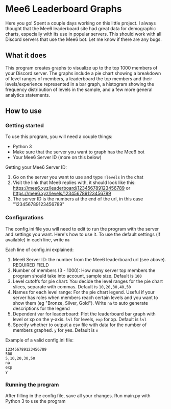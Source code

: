 # Mee6 Leaderboard Graphs
Here you go! Spent a couple days working on this little project. I always thought that the Mee6 leaderboard site had great data for demographic charts, especially with its use in popular servers. This should work with all Discord servers that use the Mee6 bot. Let me know if there are any bugs. 

## What it does
This program creates graphs to visualize up to the top 1000 members of your Discord server. The graphs include a pie chart showing a breakdown of level ranges of members, a leaderboard the top members and their levels/experience represented in a bar graph, a histogram showing the frequency distribution of levels in the sample, and a few more general analytics statements. 

## How to use

### Getting started
To use this program, you will need a couple things: 
- Python 3
- Make sure that the server you want to graph has the Mee6 bot
- Your Mee6 Server ID (more on this below)

Getting your Mee6 Server ID: 
1. Go on the server you want to use and type `!levels` in the chat
2. Visit the link that Mee6 replies with, it should look like this: https://mee6.xyz/leaderboard/123456789123456789 or https://mee6.xyz/levels/123456789123456789
3. The server ID is the numbers at the end of the url, in this case "123456789123456789"

### Configurations
The config.ini file you will need to edit to run the program with the server and settings you want. Here's how to use it. To use the default settings (if available) in each line, write `na`

Each line of config.ini explained: 
1. Mee6 Server ID: the number from the Mee6 leaderboard url (see above). REQUIRED FIELD
2. Number of members (3 - 1000): How many server top members the program should take into account, sample size. Default is `100`
3. Level cutoffs for pie chart: You decide the level ranges for the pie chart slices, separate with commas. Default is `10,20,30,40,50`
4. Names for each level range: For the pie chart legend. Useful if your server has roles when members reach certain levels and you want to show them (eg "Bronze, Silver, Gold"). Write `na` to auto generate descriptions for the legend
5. Dependent var for leaderboard: Plot the leaderboard bar graph with level or xp on the y-axis. `lvl` for levels, `exp` for xp. Default is `lvl`
6. Specify whether to output a csv file with data for the number of members graphed. `y` for yes. Default is `n`

Example of a valid config.ini file: 
```
123456789123456789
500
5,10,20,30,50
na
exp
y
```

### Running the program
After filling in the config file, save all your changes. Run main.py with Python 3 to use the program
